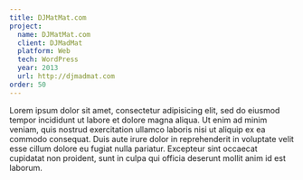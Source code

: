 ```yaml
---
title: DJMatMat.com
project:
  name: DJMatMat.com
  client: DJMadMat
  platform: Web
  tech: WordPress
  year: 2013
  url: http://djmadmat.com
order: 50
---
```


Lorem ipsum dolor sit amet, consectetur adipisicing elit, sed do eiusmod tempor incididunt ut labore et dolore magna aliqua. Ut enim ad minim veniam, quis nostrud exercitation ullamco laboris nisi ut aliquip ex ea commodo consequat. Duis aute irure dolor in reprehenderit in voluptate velit esse cillum dolore eu fugiat nulla pariatur. Excepteur sint occaecat cupidatat non proident, sunt in culpa qui officia deserunt mollit anim id est laborum.
